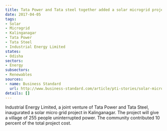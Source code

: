 ```yaml
---
title: Tata Power and Tata steel together added a solar microgrid project in Odisha
date: 2017-04-05
tags:
- Solar
- Microgrid
- Kalinganagar
- Tata Power
- Tata Steel
- Industrial Energy Limited
states:
- Odisha
sectors:
- Energy
subsectors:
- Renewables
sources:
- name: Business Standard
  url: http://www.business-standard.com/article/pti-stories/solar-micro-grid-project-launched-in-odisha-117040301048_1.html
details: []
---
```


Industrial Energy Limited, a joint venture of Tata Power and Tata Steel, inaugurated a solar micro grid project in Kalinganagar. The project will give a village of 255 people uninterrupted power. The community contributed 10 percent of the total project cost.
